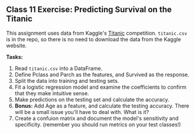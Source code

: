 ## Class 11 Exercise: Predicting Survival on the Titanic

This assignment uses data from Kaggle's [Titanic](https://www.kaggle.com/c/titanic/data) competition. `titanic.csv` is in the repo, so there is no need to download the data from the Kaggle website.

**Tasks:**

1. Read `titanic.csv` into a DataFrame.
2. Define Pclass and Parch as the features, and Survived as the response.
3. Split the data into training and testing sets.
4. Fit a logistic regression model and examine the coefficients to confirm that they make intuitive sense.
5. Make predictions on the testing set and calculate the accuracy.
6. **Bonus:** Add Age as a feature, and calculate the testing accuracy. There will be a small issue you'll have to deal with. What is it?
7. Create a confuion matrix and document the model's sensitivity and specificity. (remember you should run metrics on your test classes!)